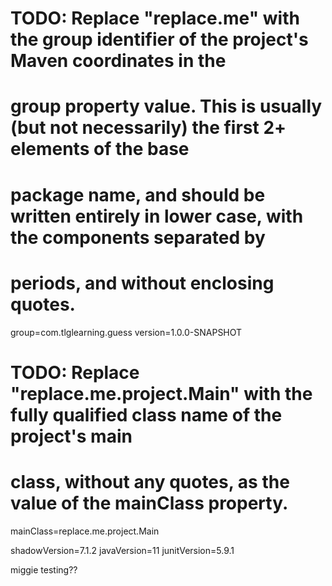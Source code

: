 # TODO: Replace "replace.me" with the group identifier of the project's Maven coordinates in the
#  group property value. This is usually (but not necessarily) the first 2+ elements of the base
#  package name, and should be written entirely in lower case, with the components separated by
#  periods, and without enclosing quotes.
group=com.tlglearning.guess
version=1.0.0-SNAPSHOT

# TODO: Replace "replace.me.project.Main" with the fully qualified class name of the project's main
#  class, without any quotes, as the value of the mainClass property.
mainClass=replace.me.project.Main

shadowVersion=7.1.2
javaVersion=11
junitVersion=5.9.1

miggie testing??